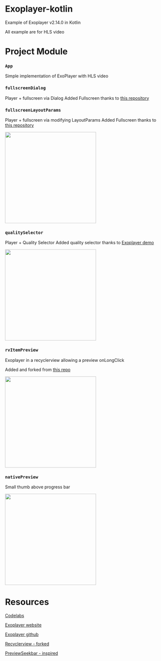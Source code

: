 # Exoplayer-kotlin

Example of Exoplayer v2.14.0 in Kotlin

All example are for HLS video

# Project Module

### `App`

Simple implementation of ExoPlayer with HLS video
   
### `fullscreenDialog`
 
Player + fullscreen via Dialog
Added Fullscreen thanks to [this repository](https://github.com/GeoffLedak/ExoplayerFullscreen)

### `fullscreenLayoutParams`

Player + fullscreen via modifying LayoutParams
Added Fullscreen thanks to [this repository](https://github.com/danyalstd/fullscreen-exoplayer)

<img src="https://github.com/halilozel1903/exoplayer-kotlin/blob/master/Screenshots/fullscreen_layout_params.png" width="300" />


### `qualitySelector`

Player + Quality Selector
Added quality selector thanks to [Exoplayer demo](https://github.com/google/ExoPlayer/tree/release-v2/demos/main/src/main/java/com/google/android/exoplayer2/demo)

<img src="https://github.com/halilozel1903/exoplayer-kotlin/blob/master/Screenshots/quality_selector.png" width="300" />


### `rvItemPreview`

Exoplayer in a recyclerview allowing a preview onLongClick

Added and forked from [this repo](https://github.com/mitchtabian/Video-Player-RecyclerView)

<img src="https://github.com/halilozel1903/exoplayer-kotlin/blob/master/Screenshots/rv_item_preview.png" width="300" />

### `nativePreview`

Small thumb above progress bar

<img src="https://github.com/halilozel1903/exoplayer-kotlin/blob/master/Screenshots/native_preview.png" width="300" />


# Resources

[Codelabs](https://codelabs.developers.google.com/codelabs/exoplayer-intro/#0)

[Exoplayer website](https://exoplayer.dev/)

[Exoplayer github](https://github.com/google/ExoPlayer)

[Recyclerview - forked](https://github.com/mitchtabian/Video-Player-RecyclerView)

[PreviewSeekbar - inspired](https://github.com/rubensousa/PreviewSeekBar)
